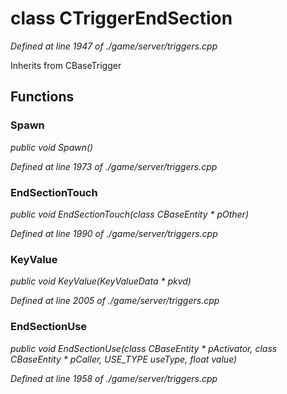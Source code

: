 # class CTriggerEndSection

*Defined at line 1947 of ./game/server/triggers.cpp*

Inherits from CBaseTrigger



## Functions

### Spawn

*public void Spawn()*

*Defined at line 1973 of ./game/server/triggers.cpp*

### EndSectionTouch

*public void EndSectionTouch(class CBaseEntity * pOther)*

*Defined at line 1990 of ./game/server/triggers.cpp*

### KeyValue

*public void KeyValue(KeyValueData * pkvd)*

*Defined at line 2005 of ./game/server/triggers.cpp*

### EndSectionUse

*public void EndSectionUse(class CBaseEntity * pActivator, class CBaseEntity * pCaller, USE_TYPE useType, float value)*

*Defined at line 1958 of ./game/server/triggers.cpp*



